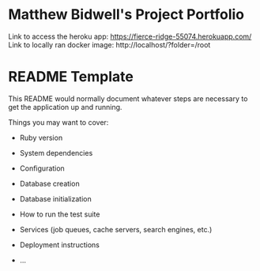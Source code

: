 # Matthew Bidwell's Project Portfolio

Link to access the heroku app: https://fierce-ridge-55074.herokuapp.com/
Link to locally ran docker image: http://localhost/?folder=/root

# README Template

This README would normally document whatever steps are necessary to get the
application up and running.

Things you may want to cover:

* Ruby version

* System dependencies

* Configuration

* Database creation

* Database initialization

* How to run the test suite

* Services (job queues, cache servers, search engines, etc.)

* Deployment instructions

* ...
